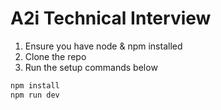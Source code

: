 # A2i Technical Interview

1. Ensure you have node & npm installed
2. Clone the repo
3. Run the setup commands below

```sh
npm install
npm run dev
```